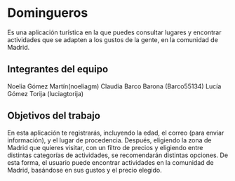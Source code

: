 # Domingueros

Es una aplicación turística en la que puedes consultar lugares y encontrar actividades que se adapten a los gustos de la gente, en la comunidad de Madrid.

## Integrantes del equipo

Noelia Gómez Martín(noeliagm)
Claudia Barco Barona (Barco55134)
Lucía Gómez Torija (luciagtorija)

## Objetivos del trabajo

En esta aplicación te registrarás, incluyendo la edad, el correo (para enviar información), y el lugar de procedencia. Después, eligiendo la zona de Madrid que quieres visitar, con un filtro de precios y eligiendo entre distintas categorías de actividades, se recomendarán distintas opciones. De esta forma, el usuario puede encontrar actividades en la comunidad de Madrid, basándose en sus gustos y el precio elegido.
